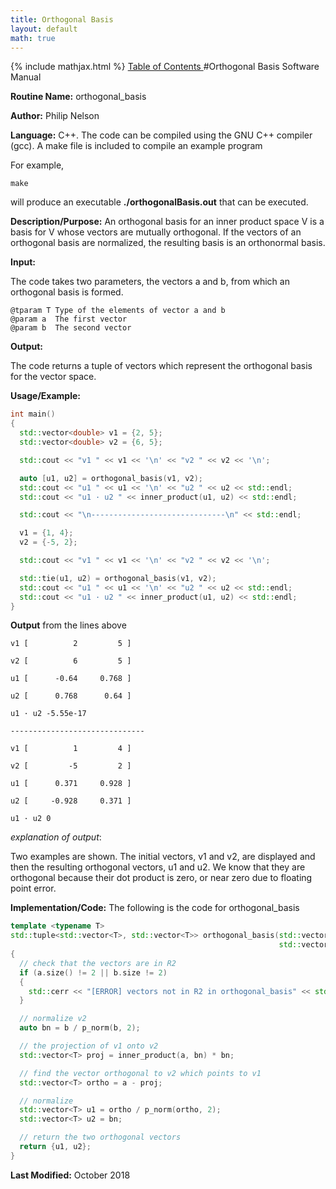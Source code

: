 ```yaml
---
title: Orthogonal Basis
layout: default
math: true
---
```

{% include mathjax.html %}
<a href="https://philipnelson5.github.io/math4610/SoftwareManual"> Table of Contents </a>
#Orthogonal Basis Software Manual

**Routine Name:** orthogonal_basis

**Author:** Philip Nelson

**Language:** C++. The code can be compiled using the GNU C++ compiler (gcc). A make file is included to compile an example program

For example,

```
make
```

will produce an executable **./orthogonalBasis.out** that can be executed.

**Description/Purpose:** An orthogonal basis for an inner product space V is a basis for V whose vectors are mutually orthogonal. If the vectors of an orthogonal basis are normalized, the resulting basis is an orthonormal basis.

**Input:**

The code takes two parameters, the vectors a and b, from which an orthogonal basis is formed.

```
@tparam T Type of the elements of vector a and b
@param a  The first vector
@param b  The second vector
```

**Output:**

The code returns a tuple of vectors which represent the orthogonal basis for the vector space.

**Usage/Example:**

``` cpp
int main()
{
  std::vector<double> v1 = {2, 5};
  std::vector<double> v2 = {6, 5};

  std::cout << "v1 " << v1 << '\n' << "v2 " << v2 << '\n';

  auto [u1, u2] = orthogonal_basis(v1, v2);
  std::cout << "u1 " << u1 << '\n' << "u2 " << u2 << std::endl;
  std::cout << "u1 · u2 " << inner_product(u1, u2) << std::endl;

  std::cout << "\n------------------------------\n" << std::endl;

  v1 = {1, 4};
  v2 = {-5, 2};

  std::cout << "v1 " << v1 << '\n' << "v2 " << v2 << '\n';

  std::tie(u1, u2) = orthogonal_basis(v1, v2);
  std::cout << "u1 " << u1 << '\n' << "u2 " << u2 << std::endl;
  std::cout << "u1 · u2 " << inner_product(u1, u2) << std::endl;
}
```

**Output** from the lines above
```
v1 [          2         5 ]

v2 [          6         5 ]

u1 [      -0.64     0.768 ]

u2 [      0.768      0.64 ]

u1 · u2 -5.55e-17

------------------------------

v1 [          1         4 ]

v2 [         -5         2 ]

u1 [      0.371     0.928 ]

u2 [     -0.928     0.371 ]

u1 · u2 0
```

_explanation of output_:

Two examples are shown. The initial vectors, v1 and v2, are displayed and then the resulting orthogonal vectors, u1 and u2. We know that they are orthogonal because their dot product is zero, or near zero due to floating point error.

**Implementation/Code:** The following is the code for orthogonal_basis

``` cpp
template <typename T>
std::tuple<std::vector<T>, std::vector<T>> orthogonal_basis(std::vector<T> a,
                                                            std::vector<T> b)
{
  // check that the vectors are in R2
  if (a.size() != 2 || b.size != 2)
  {
    std::cerr << "[ERROR] vectors not in R2 in orthogonal_basis" << std::endl;
  }

  // normalize v2
  auto bn = b / p_norm(b, 2);

  // the projection of v1 onto v2
  std::vector<T> proj = inner_product(a, bn) * bn;

  // find the vector orthogonal to v2 which points to v1
  std::vector<T> ortho = a - proj;

  // normalize
  std::vector<T> u1 = ortho / p_norm(ortho, 2);
  std::vector<T> u2 = bn;

  // return the two orthogonal vectors
  return {u1, u2};
}
```

**Last Modified:** October 2018
